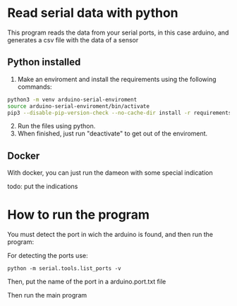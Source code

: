# Read serial data with python

This program reads the data from your serial ports, in this case arduino, and
generates a csv file with the data of a sensor

## Python installed

1. Make an enviroment and install the requirements using the following commands:

```bash
python3 -m venv arduino-serial-enviroment
source arduino-serial-enviroment/bin/activate
pip3 --disable-pip-version-check --no-cache-dir install -r requirements.txt
```

2. Run the files using python.
3. When finished, just run "deactivate" to get out of the enviroment.

## Docker

With docker, you can just run the dameon with some special indication

todo: put the indications

# How to run the program

You must detect the port in wich the arduino is found, and then run the program:

For detecting the ports use:

```
python -m serial.tools.list_ports -v
```

Then, put the name of the port in a arduino.port.txt file

Then run the main program

